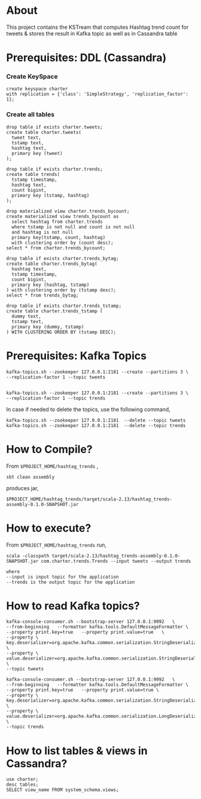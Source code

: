 
# About

This project contains the KSTream that computes Hashtag trend count for tweets & stores the result in Kafka topic as well as in Cassandra table

# Prerequisites: DDL (Cassandra)

### **Create KeySpace**

```
create keyspace charter
with replication = {'class': 'SimpleStrategy', 'replication_factor': 1};  
```

### **Create all tables**

```
drop table if exists charter.tweets;
create table charter.tweets(
  tweet text,
  tstamp text,
  hashtag text,
  primary key (tweet)
);
```

```
drop table if exists charter.trends;
create table trends(
  tstamp timestamp,
  hashtag text,
  count bigint,
  primary key (tstamp, hashtag)
);
```
```
drop materialized view charter.trends_bycount;
create materialized view trends_bycount as
  select hashtag from charter.trends
  where tstamp is not null and count is not null
  and hashtag is not null
  primary key(tstamp, count, hashtag)
  with clustering order by (count desc);
select * from charter.trends_bycount;
```

```
drop table if exists charter.trends_bytag;
create table charter.trends_bytag(
  hashtag text,
  tstamp timestamp,
  count bigint,
  primary key (hashtag, tstamp)
) with clustering order by (tstamp desc);
select * from trends_bytag;
```

```
drop table if exists charter.trends_tstamp;
create table charter.trends_tstamp (
  dummy text,
  tstamp text,
  primary key (dummy, tstamp)
) WITH CLUSTERING ORDER BY (tstamp DESC);
```

# Prerequisites: Kafka Topics

```
kafka-topics.sh --zookeeper 127.0.0.1:2181 --create --partitions 3 \
--replication-factor 1 --topic tweets


kafka-topics.sh --zookeeper 127.0.0.1:2181 --create --partitions 3 \
--replication-factor 1 --topic trends
```
In case if needed to delete the topics, use the following command,

```
kafka-topics.sh --zookeeper 127.0.0.1:2181  --delete --topic tweets
kafka-topics.sh --zookeeper 127.0.0.1:2181  --delete --topic trends
```

# How to Compile?

From `$PROJECT_HOME/hashtag_trends` ,

```
sbt clean assembly
```

produces jar,

```
$PROJECT_HOME/hashtag_trends/target/scala-2.13/hashtag_trends-assembly-0.1.0-SNAPSHOT.jar
```

# How to execute?

From `$PROJECT_HOME/hashtag_trends` run,

```
scala -classpath target/scala-2.13/hashtag_trends-assembly-0.1.0-SNAPSHOT.jar com.charter.trends.Trends --input tweets --output trends

where 
--input is input topic for the application
--trends is the output topic for the application
```

# How to read Kafka topics?

```
kafka-console-consumer.sh --bootstrap-server 127.0.0.1:9092   \
--from-beginning   --formatter kafka.tools.DefaultMessageFormatter \
--property print.key=true   --property print.value=true   \
--property \
key.deserializer=org.apache.kafka.common.serialization.StringDeserializer \
--property \
value.deserializer=org.apache.kafka.common.serialization.StringDeserializer  \
--topic tweets

kafka-console-consumer.sh --bootstrap-server 127.0.0.1:9092   \
--from-beginning   --formatter kafka.tools.DefaultMessageFormatter \
--property print.key=true   --property print.value=true \
--property \
key.deserializer=org.apache.kafka.common.serialization.StringDeserializer   \
--property \
value.deserializer=org.apache.kafka.common.serialization.LongDeserializer   \
--topic trends
```

# How to list tables & views in Cassandra?

```
use charter;
desc tables; 
SELECT view_name FROM system_schema.views;
```